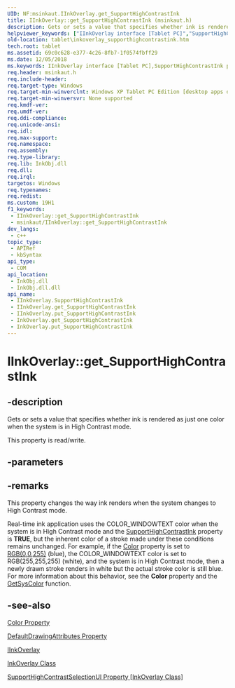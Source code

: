 ```yaml
---
UID: NF:msinkaut.IInkOverlay.get_SupportHighContrastInk
title: IInkOverlay::get_SupportHighContrastInk (msinkaut.h)
description: Gets or sets a value that specifies whether ink is rendered as just one color when the system is in High Contrast mode.
helpviewer_keywords: ["IInkOverlay interface [Tablet PC]","SupportHighContrastInk property","IInkOverlay.SupportHighContrastInk","IInkOverlay.get_SupportHighContrastInk","IInkOverlay::SupportHighContrastInk","IInkOverlay::get_SupportHighContrastInk","IInkOverlay::put_SupportHighContrastInk","InkOverlay.get_SupportHighContrastInk","InkOverlay.put_SupportHighContrastInk","SupportHighContrastInk property [Tablet PC]","SupportHighContrastInk property [Tablet PC]","IInkOverlay interface","get_SupportHighContrastInk","msinkaut/IInkOverlay::SupportHighContrastInk","msinkaut/IInkOverlay::get_SupportHighContrastInk","msinkaut/IInkOverlay::put_SupportHighContrastInk","put_SupportHighContrastInk","tablet.inkoverlay_supporthighcontrastink"]
old-location: tablet\inkoverlay_supporthighcontrastink.htm
tech.root: tablet
ms.assetid: 69c0c628-e377-4c26-8fb7-1f0574fbff29
ms.date: 12/05/2018
ms.keywords: IInkOverlay interface [Tablet PC],SupportHighContrastInk property, IInkOverlay.SupportHighContrastInk, IInkOverlay.get_SupportHighContrastInk, IInkOverlay::SupportHighContrastInk, IInkOverlay::get_SupportHighContrastInk, IInkOverlay::put_SupportHighContrastInk, InkOverlay.get_SupportHighContrastInk, InkOverlay.put_SupportHighContrastInk, SupportHighContrastInk property [Tablet PC], SupportHighContrastInk property [Tablet PC],IInkOverlay interface, get_SupportHighContrastInk, msinkaut/IInkOverlay::SupportHighContrastInk, msinkaut/IInkOverlay::get_SupportHighContrastInk, msinkaut/IInkOverlay::put_SupportHighContrastInk, put_SupportHighContrastInk, tablet.inkoverlay_supporthighcontrastink
req.header: msinkaut.h
req.include-header: 
req.target-type: Windows
req.target-min-winverclnt: Windows XP Tablet PC Edition [desktop apps only]
req.target-min-winversvr: None supported
req.kmdf-ver: 
req.umdf-ver: 
req.ddi-compliance: 
req.unicode-ansi: 
req.idl: 
req.max-support: 
req.namespace: 
req.assembly: 
req.type-library: 
req.lib: InkObj.dll
req.dll: 
req.irql: 
targetos: Windows
req.typenames: 
req.redist: 
ms.custom: 19H1
f1_keywords:
 - IInkOverlay::get_SupportHighContrastInk
 - msinkaut/IInkOverlay::get_SupportHighContrastInk
dev_langs:
 - c++
topic_type:
 - APIRef
 - kbSyntax
api_type:
 - COM
api_location:
 - InkObj.dll
 - InkObj.dll.dll
api_name:
 - IInkOverlay.SupportHighContrastInk
 - IInkOverlay.get_SupportHighContrastInk
 - IInkOverlay.put_SupportHighContrastInk
 - InkOverlay.get_SupportHighContrastInk
 - InkOverlay.put_SupportHighContrastInk
---
```


# IInkOverlay::get_SupportHighContrastInk


## -description

Gets or sets a value that specifies whether ink is rendered as just one color when the system is in High Contrast mode.



This property is read/write.

## -parameters

## -remarks

This property changes the way ink renders when the system changes to High Contrast mode.

Real-time ink application uses the COLOR_WINDOWTEXT color when the system is in High Contrast mode and the <a href="/windows/desktop/api/msinkaut/nf-msinkaut-iinkcollector-get_supporthighcontrastink">SupportHighContrastInk</a> property is <b>TRUE</b>, but the inherent color of a stroke made under these conditions remains unchanged. For example, if the <a href="/windows/desktop/api/msinkaut/nf-msinkaut-iinkdrawingattributes-get_color">Color</a> property is set to <a href="/windows/desktop/api/wingdi/nf-wingdi-rgb">RGB(0,0,255)</a> (blue), the COLOR_WINDOWTEXT color is set to RGB(255,255,255) (white), and the system is in High Contrast mode, then a newly drawn stroke renders in white but the actual stroke color is still blue. For more information about this behavior, see the <b>Color</b> property and the <a href="/windows/desktop/api/winuser/nf-winuser-getsyscolor">GetSysColor</a> function.

## -see-also

<a href="/windows/desktop/api/msinkaut/nf-msinkaut-iinkdrawingattributes-get_color">Color Property</a>



<a href="/windows/desktop/api/msinkaut/nf-msinkaut-iinkcollector-get_defaultdrawingattributes">DefaultDrawingAttributes Property</a>



<a href="https://msdn.microsoft.com/en-us/library/Mt846799(v=VS.85).aspx">IInkOverlay</a>



<a href="/windows/desktop/tablet/inkoverlay-class">InkOverlay Class</a>



<a href="/windows/desktop/api/msinkaut/nf-msinkaut-iinkoverlay-get_supporthighcontrastselectionui">SupportHighContrastSelectionUI Property [InkOverlay Class]</a>